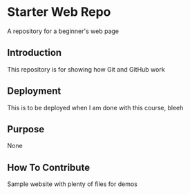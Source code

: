 # Starter Web Repo
A repository for a beginner's web page

## Introduction
This repository is for showing how Git and GitHub work

## Deployment
This is to be deployed when I am done with this course, bleeh

## Purpose
None

## How To Contribute
Sample website with plenty of files for demos